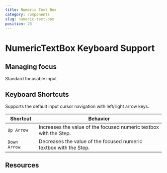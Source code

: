 ```yaml
---
title: Numeric Text Box
category: components
slug: numeric-text-box
position: 25
---
```

# NumericTextBox Keyboard Support

## Managing focus

Standard focusable input

## Keyboard Shortcuts

Supports the default input cursor navigation with left/right arrow keys.

| Shortcut | Behavior |
|----------|----------|
| `Up Arrow`| Increases the value of the focused numeric textbox with the Step. |
| `Down  Arrow`| Decreases the value of the focused numeric textbox with the Step. |

## Resources